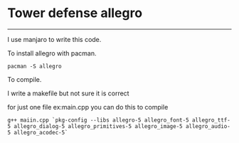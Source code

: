 # Tower defense allegro
***
I use manjaro to write this code.

To install allegro with pacman.

`
pacman -S allegro
`

To compile.

I write a makefile but not sure it is correct

for just one file ex:main.cpp
you can do this to compile

```
g++ maiin.cpp `pkg-config --libs allegro-5 allegro_font-5 allegro_ttf-5 allegro_dialog-5 allegro_primitives-5 allegro_image-5 allegro_audio-5 allegro_acodec-5`
```
